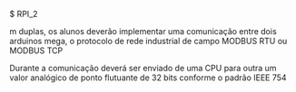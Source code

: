 $ RPI_2

m duplas, os alunos deverão implementar uma comunicação entre dois arduinos mega, o protocolo de rede industrial de campo  MODBUS RTU ou MODBUS TCP

Durante a comunicação deverá ser enviado de uma CPU para outra um valor analógico de ponto flutuante de 32 bits conforme o padrão IEEE 754
